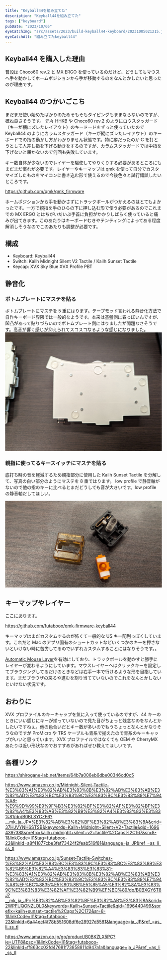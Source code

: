 ```yaml
---
title: "Keyball44を組み立てた"
description: "Keyball44を組み立てた"
tags: ["keyboard"]
pubDate: "2023/10/05"
eyeCatchImg: "src/assets/2023/build-keyball44-keyboard/20231005021215.jpg"
eyeCatchAlt: "組み立てたkeyball44"
---
```


## Keyball44 を購入した理由

普段は Choco60 rev.2 と MX ERGO を使っているのだけど、どうしてもマウスへ手を動かしてホームポジションから手が移動するのをなんとかしたいと思ったのが理由です。

## Keyball44 のつかいごこち

まだまだ使い始めたばかりのためそもそもタイピングもままならないのですが、概ね良さそうです。
元々 HHKB や Choco60 rev.2 のようにロウスタッガード（キーが横にズレたレイアウト）のキードードをずっと使っていたので Keyball44 のようにカラムスタッガード（キーが縦にズレたレイアウト）のキーボードでの指の動かし方がわかりません状態です。特に癖だったのか C を打とうとして人差し指を下げる動きをするのですが、カラムスタッガードでは中指を下げないと届かないので何回も失敗しています。

キー数自体が少ないのでレイヤーを駆使してやりくりする必要があるところにもまだまだ慣れが必要です。レイヤーやキーマップは qmk を使って自分でカスタマイズしたものをマイコンに書き込む形で使えるので今後色々と試行錯誤したいところです。

https://github.com/qmk/qmk_firmware

ホームポジションから手を動かさずにトラックボールがつかえるのはとてもよかったです。一方で親指を手のひらの下に押し込む形で使う必要があるのでこれまでの MX ERGO とはちがいだいぶ手首に負担がかかりしばらく使っていると痛みが出てきます。このあたりはキーボードむきやテンティングによってある程度解消しそうなのでこのあたりも調整が必要です。

## 構成

- Keyboard: Keyball44
- Switch: Kailh Midnight Silent V2 Tactile / Kailh Sunset Tactile
- Keycap: XVX Sky Blue XVX Profile PBT

## 静音化

### ボトムプレートにマステを貼る

ボトムプレートにマステを 5 重にはります。テープモッド言われる静音化方法で自作キーボード界隈では一般的なようです。本来は基盤側に春っぽいんですが、凹凸があって貼りづらいのでボトムプレート側にはりましたが問題なさそうです。高音が響く感じが抑えられてスコスコなるような感じになりました。
![](../../assets/2023/build-keyball44-keyboard/20231005023400.jpg "ボトムプレートにマステを貼った")

### 親指に使ってるキースイッチにマステを貼る

底打ち時の音を軽減するため親指部分に使用した Kailh Sunset Tactile を分解して、写真の白い部分のようにマステを 8 重ではります。
low profile で静音軸がないので他の指のキーに比べるとまだどうしても音が大きいです。low profile の静音軸だしてほしい。

![](../../assets/2023/build-keyball44-keyboard/20231005015936.jpg "Kailh Sunset Tactileを分解してマステを貼った")

## キーマップやレイヤー

ここにあります。

https://github.com/futabooo/qmk-firmware-keyball44

キーマップはまだカスタムするのが怖くて一般的な US キー配列っぽくしています。これだと Mac のアプリ固有のショートカットなどいくつかのキーを押さないといけない時に苦労してるのでいずれカスタムすることにはなりそうです。。

[Automatic Mouse Layer](https://docs.qmk.fm/#/feature_pointing_device?id=pointing-device-auto-mouse)を有効にしており、トラックボールを動かすと勝手にレイヤーが変わるようにしています。マウスレイヤーへはクリックキーを設定してブラウジングしてるだけのときなどは右手一本で行けるような形を目指しています。まだブラウザの戻るや進むを割り当てていないのでこれをなんとかしないといけない状況です。

## おわりに

XVX プロファイルのキーキャップを気に入って使っているのですが、44 キーのときにいい感じにキーが揃っていないので見た目がちょっと残念なのをなんとかしたいですねぇ。他の色合いだとキー数が多いのでもうちょっとなんとかなりそうなのですが ProMicro や TRS ケーブルも青系で揃えたので青系のキーキャップがいいと思っています。XVX プロファイルではなくても OEM や CherryMX あたりは近い形状なのでおすすめがあればぜひ教えてほしいです。

## 各種リンク

<https://shirogane-lab.net/items/64b7a006eb6dbe00346cd0c5>

<https://www.amazon.co.jp/Midnight-Silent-Tactile-%E3%83%A1%E3%82%AB%E3%83%8B%E3%82%AB%E3%83%AB%E3%82%AD%E3%83%BC%E3%83%9C%E3%83%BC%E3%83%89%E7%94%A8-%E9%9D%99%E9%9F%B3%E3%82%BF%E3%82%AF%E3%82%BF%E3%82%A4%E3%83%AB%E3%82%B9%E3%82%A4%E3%83%83%E3%83%81/dp/B0BLSYCZF6?__mk_ja_JP=%E3%82%AB%E3%82%BF%E3%82%AB%E3%83%8A&crid=37HJVYNH6STSB&keywords=Kailh+Midnight+Silent+V2+Tactile&qid=1696439738&sprefix=kailh+midnight+silent+v2+tactile%2Caps%2C167&sr=8-1&linkCode=ll1&tag=futabooo-22&linkId=a8f41877cbe3fef73424f2feab516f81&language=ja_JP&ref_=as_li_ss_tl>

<https://www.amazon.co.jp/Sunset-Tactile-Switches-%E3%82%AD%E3%83%BC%E3%83%9C%E3%83%BC%E3%83%89%E3%82%B9%E3%82%A4%E3%83%83%E3%83%81-%E3%83%A1%E3%82%AB%E3%83%8B%E3%82%AB%E3%83%AB%E3%82%AD%E3%83%BC%E3%83%9C%E3%83%BC%E3%83%89%E7%94%A8%EF%BC%8835%E5%80%8B%E5%85%A5%E3%82%8A%E3%83%9C%E3%83%83%E3%82%AF%E3%82%B9%EF%BC%89/dp/B0BXGY6T8J?__mk_ja_JP=%E3%82%AB%E3%82%BF%E3%82%AB%E3%83%8A&crid=2WPFUQONZLOL0&keywords=Kailh+Sunset+Tactile&qid=1696440499&sprefix=kailh+sunset+tactile%2Caps%2C172&sr=8-1&linkCode=ll1&tag=futabooo-22&linkId=6a44ecf4f78b551608df6e28927d5581&language=ja_JP&ref_=as_li_ss_tl>

<https://www.amazon.co.jp/gp/product/B0BKZLX5PC?ie=UTF8&psc=1&linkCode=ll1&tag=futabooo-22&linkId=ff863cc02fd47681f73858811d947a1a&language=ja_JP&ref_=as_li_ss_tl>
